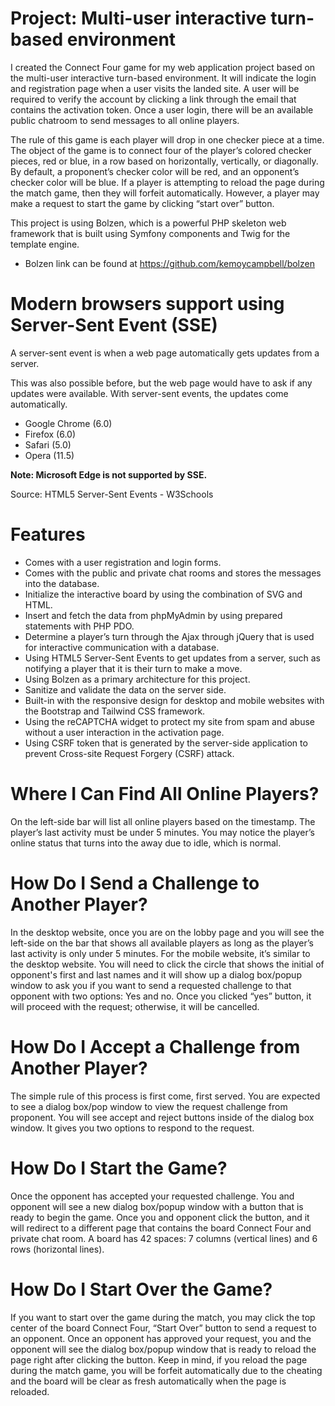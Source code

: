 # Project: Multi-user interactive turn-based environment
I created the Connect Four game for my web application project based on the multi-user interactive turn-based environment.
 It will indicate the login and registration page when a user visits the landed site. 
 A user will be required to verify the account by clicking a link through the email that contains the activation token. 
 Once a user login, there will be an available public chatroom to send messages to all online players.


The rule of this game is each player will drop in one checker piece at a time. 
The object of the game is to connect four of the player’s colored checker pieces, 
red or blue, in a row based on horizontally, vertically, or diagonally. By default, 
a proponent’s checker color will be red, and an opponent’s checker color will be blue. If a player is attempting to reload the page during the match game, then they will forfeit automatically. However, a player may make a request to start the game by clicking “start over” button.

This project is using Bolzen, which is a powerful PHP skeleton web framework that is built using Symfony components and Twig for the template engine. 

* Bolzen link can be found at https://github.com/kemoycampbell/bolzen


# Modern browsers support using Server-Sent Event (SSE)
A server-sent event is when a web page automatically gets updates from a server.

This was also possible before, but the web page would have to ask if any updates were available. With server-sent events, the updates come automatically.

* Google Chrome (6.0)
* Firefox (6.0)
* Safari (5.0)
* Opera (11.5)

<b>Note: Microsoft Edge is not supported by SSE.</b>

Source: HTML5 Server-Sent Events - W3Schools



# Features
* Comes with a user registration and login forms.
* Comes with the public and private chat rooms and stores the messages into the database.
* Initialize the interactive board by using the combination of SVG and HTML.
* Insert and fetch the data from phpMyAdmin by using prepared statements with PHP PDO.
* Determine a player’s turn through the Ajax through jQuery that is used for interactive communication with a database.
* Using HTML5 Server-Sent Events to get updates from a server, such as notifying a player that it is their turn to make a move.
* Using Bolzen as a primary architecture for this project.
* Sanitize and validate the data on the server side.
* Built-in with the responsive design for desktop and mobile websites with the Bootstrap and Tailwind CSS framework.
* Using the reCAPTCHA widget to protect my site from spam and abuse without a user interaction in the activation page.
* Using CSRF token that is generated by the server-side application to prevent Cross-site Request Forgery (CSRF) attack.

# Where I Can Find All Online Players?
On the left-side bar will list all online players based on the timestamp. 
The player’s last activity must be under 5 minutes. 
You may notice the player’s online status 
that turns into the away due to idle, which is normal.

# How Do I Send a Challenge to Another Player?
In the desktop website, once you are on the lobby page and you will see the left-side 
on the bar that shows all available players as long as the player’s last activity is 
only under 5 minutes. For the mobile website, it’s similar to the desktop website. 
You will need to click the circle that shows the initial of opponent's first and last names 
and it will show up a dialog box/popup window to ask you if you want to send 
a requested challenge to that opponent with two options: Yes and no. 
Once you clicked “yes” button, it will proceed with the request; otherwise, 
it will be cancelled.

# How Do I Accept a Challenge from Another Player?
The simple rule of this process is first come, first served. 
You are expected to see a dialog box/pop window to view the request challenge from proponent.
You will see accept and reject buttons inside of the dialog box window. 
It gives you two options to respond to the request.

# How Do I Start the Game?
Once the opponent has accepted your requested challenge. 
You and opponent will see a new dialog box/popup window with a button 
that is ready to begin the game. Once you and opponent click the button, 
and it will redirect to a different page that contains the board Connect Four 
and private chat room. 
A board has 42 spaces: 7 columns (vertical lines) and 6 rows (horizontal lines).

# How Do I Start Over the Game?
If you want to start over the game during the match, 
you may click the top center of the board Connect Four, “Start Over” button to send 
a request to an opponent. Once an opponent has approved your request, 
you and the opponent will see the dialog box/popup window 
that is ready to reload the page right after clicking the button. 
Keep in mind, if you reload the page during the match game, you will be forfeit automatically
due to the cheating and the board will be clear as fresh automatically when the 
page is reloaded.


